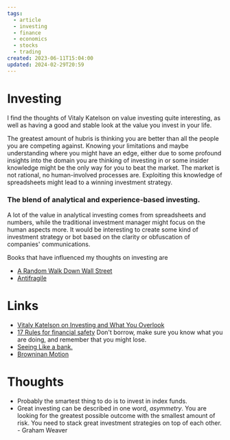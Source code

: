 ```yaml
---
tags:
  - article
  - investing
  - finance
  - economics
  - stocks
  - trading
created: 2023-06-11T15:04:00
updated: 2024-02-29T20:59
---
```



# Investing


I find the thoughts of Vitaly Katelson on value investing quite interesting, as well as having a good and stable look at the value you invest in your life. 

The greatest amount of hubris is thinking you are better than all the people you are competing against. Knowing your limitations and maybe understanding where you might have an edge, either due to some profound insights into the domain you are thinking of investing in or some insider knowledge might be the only way for you to beat the market.  The market is not rational, no human-involved processes are. Exploiting this knowledge of spreadsheets might lead to a winning investment strategy. 


### The blend of analytical and experience-based investing.
A lot of the value in analytical investing comes from spreadsheets and numbers, while the traditional investment manager might focus on the human aspects more. It would be interesting to create some kind of investment strategy or bot based on the clarity or obfuscation of companies' communications.  

Books that have influenced my thoughts on investing are 
- [A Random Walk Down Wall Street](https://www.amazon.com/Random-Walk-Down-Wall-Street/dp/0393330338)
- [Antifragile](https://www.amazon.com/Antifragile-Things-That-Disorder-Incerto-ebook/dp/B0083DJWGO/ref=sr_1_1?keywords=antifragile&qid=1689100405&s=books&sprefix=antif%2Cstripbooks-intl-ship%2C170&sr=1-1) 


# Links
- [Vitaly Katelson on Investing and What You Overlook](https://www.youtube.com/watch?v=5pIklWpkVYw&ab_channel=VitaliyN.Katsenelson%2CCFA)
- [17 Rules for financial safety](https://thetaoofwealth.wordpress.com/2013/02/17/harry-brownes-17-golden-rules-of-financial-safety/) Don't borrow, make sure you know what you are doing, and remember that you might lose. 
- [Seeing Like a bank.](https://ark-invest.com/wrights-law/#:~:text=Pioneered%20by%20Theodore%20Wright%20in,fall%20by%20a%20constant%20percentage.)
- [Browninan Motion](https://www.youtube.com/watch?v=7mmeksMiXp4&ab_channel=stepbil)

# Thoughts 
- Probably the smartest thing to do is to invest in index funds. 
- Great investing can be described in one word, *asymmetry*.  You are looking for the greatest possible outcome with the smallest amount of risk. You need to stack great investment strategies on top of each other.  - Graham Weaver


